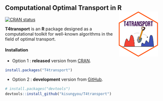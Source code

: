 
<!-- README.md is generated from README.Rmd. Please edit that file -->

## Computational Optimal Transport in R <a href='https://kisungyou.com/T4transport/'><img src='man/figures/logo.png' align="right" height="150" /></a>

<!-- badges: start -->

[![CRAN
status](https://www.r-pkg.org/badges/version/T4transport)](https://CRAN.R-project.org/package=T4transport)
<!-- badges: end -->

**T4transport** is an **R** package designed as a computational toolkit
for well-known algorithms in the field of optimal transport.

#### Installation

-   Option 1 : **released** version from
    [CRAN](https://CRAN.R-project.org).

``` r
install.packages("T4transport")
```

-   Option 2 : **development** version from
    [GitHub](https://github.com/).

``` r
# install.packages("devtools")
devtools::install_github("kisungyou/T4transport")
```
